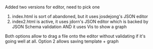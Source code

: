 Added two versions for editor, need to pick one

1. index.html is sort of abandoned, but it uses josdejong's JSON editor
2. index2.html is active, it uses jdorn's JSON editor which is backed
  by JSON Schema validation AND it uses Vis to show a graph

Both options allow to drag a file onto the editor without validating if
 it's going well at all. Option 2 allows saving template + graph
